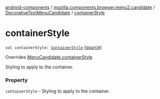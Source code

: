 [android-components](../../index.md) / [mozilla.components.browser.menu2.candidate](../index.md) / [DecorativeTextMenuCandidate](index.md) / [containerStyle](./container-style.md)

# containerStyle

`val containerStyle: `[`ContainerStyle`](../-container-style/index.md) [(source)](https://github.com/mozilla-mobile/android-components/blob/master/components/browser/menu2/src/main/java/mozilla/components/browser/menu2/candidate/MenuCandidate.kt#L47)

Overrides [MenuCandidate.containerStyle](../-menu-candidate/container-style.md)

Styling to apply to the container.

### Property

`containerStyle` - Styling to apply to the container.